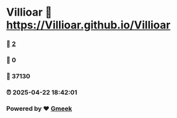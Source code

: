 # Villioar :link: https://Villioar.github.io/Villioar 
### :page_facing_up: [2](https://Villioar.github.io/Villioar/tag.html) 
### :speech_balloon: 0 
### :hibiscus: 37130 
### :alarm_clock: 2025-04-22 18:42:01 
### Powered by :heart: [Gmeek](https://github.com/Meekdai/Gmeek)

